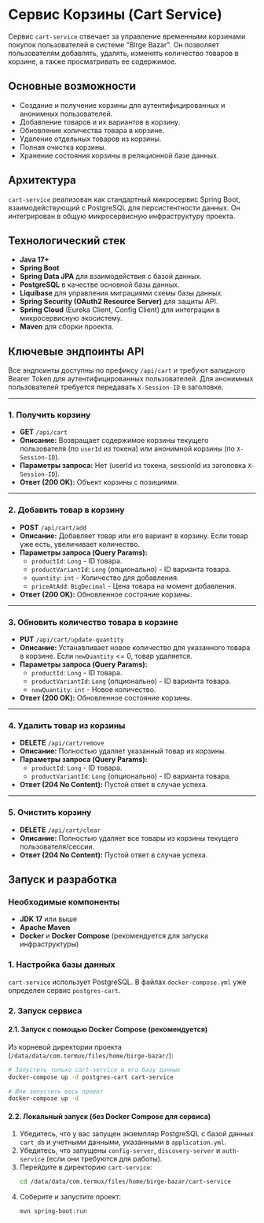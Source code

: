 # Сервис Корзины (Cart Service)

Сервис `cart-service` отвечает за управление временными корзинами покупок пользователей в системе "Birge Bazar". Он позволяет пользователям добавлять, удалять, изменять количество товаров в корзине, а также просматривать ее содержимое.

## Основные возможности

-   Создание и получение корзины для аутентифицированных и анонимных пользователей.
-   Добавление товаров и их вариантов в корзину.
-   Обновление количества товара в корзине.
-   Удаление отдельных товаров из корзины.
-   Полная очистка корзины.
-   Хранение состояния корзины в реляционной базе данных.

## Архитектура

`cart-service` реализован как стандартный микросервис Spring Boot, взаимодействующий с PostgreSQL для персистентности данных. Он интегрирован в общую микросервисную инфраструктуру проекта.

## Технологический стек

-   **Java 17+**
-   **Spring Boot**
-   **Spring Data JPA** для взаимодействия с базой данных.
-   **PostgreSQL** в качестве основной базы данных.
-   **Liquibase** для управления миграциями схемы базы данных.
-   **Spring Security (OAuth2 Resource Server)** для защиты API.
-   **Spring Cloud** (Eureka Client, Config Client) для интеграции в микросервисную экосистему.
-   **Maven** для сборки проекта.

## Ключевые эндпоинты API

Все эндпоинты доступны по префиксу `/api/cart` и требуют валидного Bearer Token для аутентифицированных пользователей. Для анонимных пользователей требуется передавать `X-Session-ID` в заголовке.

---

### 1. Получить корзину

*   **GET** `/api/cart`
*   **Описание:** Возвращает содержимое корзины текущего пользователя (по `userId` из токена) или анонимной корзины (по `X-Session-ID`).
*   **Параметры запроса:** Нет (userId из токена, sessionId из заголовка `X-Session-ID`).
*   **Ответ (200 OK):** Объект корзины с позициями.

---

### 2. Добавить товар в корзину

*   **POST** `/api/cart/add`
*   **Описание:** Добавляет товар или его вариант в корзину. Если товар уже есть, увеличивает количество.
*   **Параметры запроса (Query Params):**
    *   `productId`: `Long` - ID товара.
    *   `productVariantId`: `Long` (опционально) - ID варианта товара.
    *   `quantity`: `int` - Количество для добавления.
    *   `priceAtAdd`: `BigDecimal` - Цена товара на момент добавления.
*   **Ответ (200 OK):** Обновленное состояние корзины.

---

### 3. Обновить количество товара в корзине

*   **PUT** `/api/cart/update-quantity`
*   **Описание:** Устанавливает новое количество для указанного товара в корзине. Если `newQuantity` <= 0, товар удаляется.
*   **Параметры запроса (Query Params):**
    *   `productId`: `Long` - ID товара.
    *   `productVariantId`: `Long` (опционально) - ID варианта товара.
    *   `newQuantity`: `int` - Новое количество.
*   **Ответ (200 OK):** Обновленное состояние корзины.

---

### 4. Удалить товар из корзины

*   **DELETE** `/api/cart/remove`
*   **Описание:** Полностью удаляет указанный товар из корзины.
*   **Параметры запроса (Query Params):**
    *   `productId`: `Long` - ID товара.
    *   `productVariantId`: `Long` (опционально) - ID варианта товара.
*   **Ответ (204 No Content):** Пустой ответ в случае успеха.

---

### 5. Очистить корзину

*   **DELETE** `/api/cart/clear`
*   **Описание:** Полностью удаляет все товары из корзины текущего пользователя/сессии.
*   **Ответ (204 No Content):** Пустой ответ в случае успеха.

## Запуск и разработка

### Необходимые компоненты
-   **JDK 17** или выше
-   **Apache Maven**
-   **Docker** и **Docker Compose** (рекомендуется для запуска инфраструктуры)

### 1. Настройка базы данных

`cart-service` использует PostgreSQL. В файлах `docker-compose.yml` уже определен сервис `postgres-cart`.

### 2. Запуск сервиса

#### 2.1. Запуск с помощью Docker Compose (рекомендуется)

Из корневой директории проекта (`/data/data/com.termux/files/home/birge-bazar/`):

```bash
# Запустить только cart-service и его базу данных
docker-compose up -d postgres-cart cart-service

# Или запустить весь проект
docker-compose up -d
```

#### 2.2. Локальный запуск (без Docker Compose для сервиса)

1.  Убедитесь, что у вас запущен экземпляр PostgreSQL с базой данных `cart_db` и учетными данными, указанными в `application.yml`.
2.  Убедитесь, что запущены `config-server`, `discovery-server` и `auth-service` (если они требуются для работы).
3.  Перейдите в директорию `cart-service`:
    ```bash
    cd /data/data/com.termux/files/home/birge-bazar/cart-service
    ```
4.  Соберите и запустите проект:
    ```bash
    mvn spring-boot:run
    ```